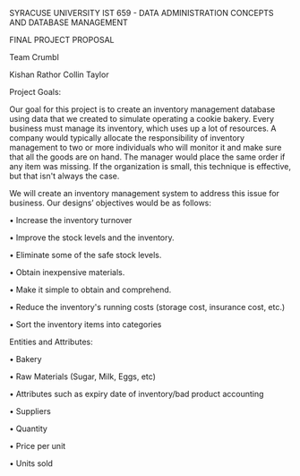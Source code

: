 SYRACUSE UNIVERSITY
IST 659 - DATA ADMINISTRATION CONCEPTS AND DATABASE MANAGEMENT

FINAL PROJECT PROPOSAL

Team Crumbl

Kishan Rathor
Collin Taylor

Project Goals:

Our goal for this project is to create an inventory management database using data that we created to simulate operating a cookie bakery.
Every business must manage its inventory, which uses up a lot of resources. A company would typically allocate the responsibility of inventory management to two or more individuals who will monitor it and make sure that all the goods are on hand. The manager would place the same order if any item was missing. If the organization is small, this technique is effective, but that isn't always the case.

We will create an inventory management system to address this issue for business. Our designs’ objectives would be as follows:

• Increase the inventory turnover

• Improve the stock levels and the inventory.

• Eliminate some of the safe stock levels.

• Obtain inexpensive materials.

• Make it simple to obtain and comprehend.

• Reduce the inventory's running costs (storage cost, insurance cost, etc.)

• Sort the inventory items into categories


Entities and Attributes:

• Bakery

• Raw Materials (Sugar, Milk, Eggs, etc)

• Attributes such as expiry date of inventory/bad product accounting

• Suppliers

• Quantity

• Price per unit

• Units sold
